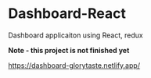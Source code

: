 # Dashboard-React
Dashboard applicaiton using React, redux

<b>Note - this project is not finished yet</b>

https://dashboard-glorytaste.netlify.app/
